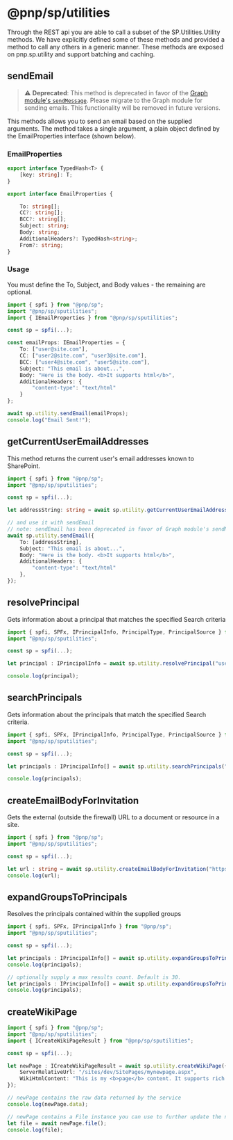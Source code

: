# @pnp/sp/utilities

Through the REST api you are able to call a subset of the SP.Utilities.Utility methods. We have explicitly defined some of these methods and provided a method to call any others in a generic manner. These methods are exposed on pnp.sp.utility and support batching and caching.

## sendEmail

> ⚠️ **Deprecated**: This method is deprecated in favor of the [Graph module's `sendMessage`](https://pnp.github.io/pnpjs/graph/mail-messages/#send-message).
> Please migrate to the Graph module for sending emails. This functionality will be removed in future versions.

This methods allows you to send an email based on the supplied arguments. The method takes a single argument, a plain object defined by the EmailProperties interface (shown below).

### EmailProperties

```TypeScript
export interface TypedHash<T> {
    [key: string]: T;
}

export interface EmailProperties {

    To: string[];
    CC?: string[];
    BCC?: string[];
    Subject: string;
    Body: string;
    AdditionalHeaders?: TypedHash<string>;
    From?: string;
}
```

### Usage

You must define the To, Subject, and Body values - the remaining are optional.

```TypeScript
import { spfi } from "@pnp/sp";
import "@pnp/sp/sputilities";
import { IEmailProperties } from "@pnp/sp/sputilities";

const sp = spfi(...);

const emailProps: IEmailProperties = {
    To: ["user@site.com"],
    CC: ["user2@site.com", "user3@site.com"],
    BCC: ["user4@site.com", "user5@site.com"],
    Subject: "This email is about...",
    Body: "Here is the body. <b>It supports html</b>",
    AdditionalHeaders: {
        "content-type": "text/html"
    }
};

await sp.utility.sendEmail(emailProps);
console.log("Email Sent!");
```

## getCurrentUserEmailAddresses

This method returns the current user's email addresses known to SharePoint.

```TypeScript
import { spfi } from "@pnp/sp";
import "@pnp/sp/sputilities";

const sp = spfi(...);

let addressString: string = await sp.utility.getCurrentUserEmailAddresses();

// and use it with sendEmail 
// note: sendEmail has been deprecated in favor of Graph module's sendMessage functionality
await sp.utility.sendEmail({
    To: [addressString],
    Subject: "This email is about...",
    Body: "Here is the body. <b>It supports html</b>",
    AdditionalHeaders: {
        "content-type": "text/html"
    },
});
```

## resolvePrincipal

Gets information about a principal that matches the specified Search criteria

```TypeScript
import { spfi, SPFx, IPrincipalInfo, PrincipalType, PrincipalSource } from "@pnp/sp";
import "@pnp/sp/sputilities";

const sp = spfi(...);

let principal : IPrincipalInfo = await sp.utility.resolvePrincipal("user@site.com", PrincipalType.User, PrincipalSource.All, true, false, true);

console.log(principal);
```

## searchPrincipals

Gets information about the principals that match the specified Search criteria.

```TypeScript
import { spfi, SPFx, IPrincipalInfo, PrincipalType, PrincipalSource } from "@pnp/sp";
import "@pnp/sp/sputilities";

const sp = spfi(...);

let principals : IPrincipalInfo[] = await sp.utility.searchPrincipals("john", PrincipalType.User, PrincipalSource.All,"", 10);

console.log(principals);
```

## createEmailBodyForInvitation

Gets the external (outside the firewall) URL to a document or resource in a site.

```TypeScript
import { spfi } from "@pnp/sp";
import "@pnp/sp/sputilities";

const sp = spfi(...);

let url : string = await sp.utility.createEmailBodyForInvitation("https://contoso.sharepoint.com/sites/dev/SitePages/DevHome.aspx");
console.log(url);
```

## expandGroupsToPrincipals

Resolves the principals contained within the supplied groups

```TypeScript
import { spfi, SPFx, IPrincipalInfo } from "@pnp/sp";
import "@pnp/sp/sputilities";

const sp = spfi(...);

let principals : IPrincipalInfo[] = await sp.utility.expandGroupsToPrincipals(["Dev Owners", "Dev Members"]);
console.log(principals);

// optionally supply a max results count. Default is 30.
let principals : IPrincipalInfo[] = await sp.utility.expandGroupsToPrincipals(["Dev Owners", "Dev Members"], 10);
console.log(principals);
```

## createWikiPage

```TypeScript
import { spfi } from "@pnp/sp";
import "@pnp/sp/sputilities";
import { ICreateWikiPageResult } from "@pnp/sp/sputilities";

const sp = spfi(...);

let newPage : ICreateWikiPageResult = await sp.utility.createWikiPage({
    ServerRelativeUrl: "/sites/dev/SitePages/mynewpage.aspx",
    WikiHtmlContent: "This is my <b>page</b> content. It supports rich html.",
});

// newPage contains the raw data returned by the service
console.log(newPage.data);

// newPage contains a File instance you can use to further update the new page
let file = await newPage.file();
console.log(file);
```
